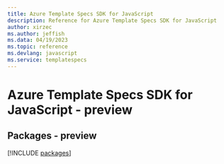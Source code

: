 ```yaml
---
title: Azure Template Specs SDK for JavaScript
description: Reference for Azure Template Specs SDK for JavaScript
author: xirzec
ms.author: jeffish
ms.data: 04/19/2023
ms.topic: reference
ms.devlang: javascript
ms.service: templatespecs
---
```

# Azure Template Specs SDK for JavaScript - preview
## Packages - preview
[!INCLUDE [packages](template-specs-index.md)]